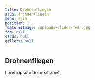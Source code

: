 ```yaml
---
title: Drohnenfliegen
slug: drohnenfliegen
menu: main
position: 1
featuredImage: /uploads/slider-four.jpg
faq: null
cards: null
gallery: null
---
```

## Drohnenfliegen

Lorem ipsum dolor sit amet.
